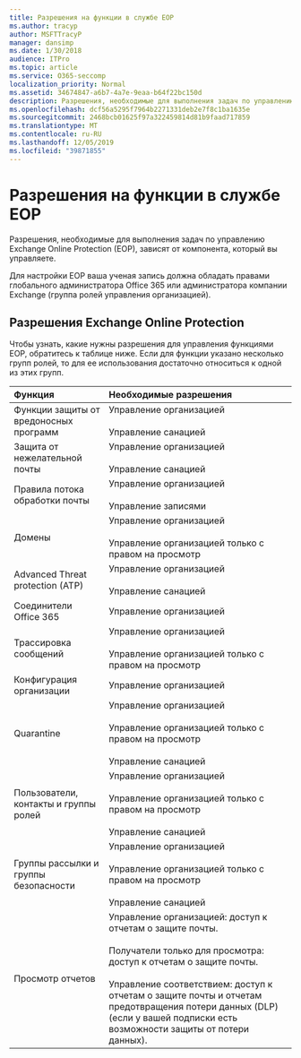 ```yaml
---
title: Разрешения на функции в службе EOP
ms.author: tracyp
author: MSFTTracyP
manager: dansimp
ms.date: 1/30/2018
audience: ITPro
ms.topic: article
ms.service: O365-seccomp
localization_priority: Normal
ms.assetid: 34674847-a6b7-4a7e-9eaa-b64f22bc150d
description: Разрешения, необходимые для выполнения задач по управлению службой Microsoft Exchange Online Protection (EOP), зависят от управляемых функций.
ms.openlocfilehash: dcf56a5295f7964b2271331deb2e7f8c1ba1635e
ms.sourcegitcommit: 2468bcb01625f97a322459814d81b9faad717859
ms.translationtype: MT
ms.contentlocale: ru-RU
ms.lasthandoff: 12/05/2019
ms.locfileid: "39871855"
---
```

# <a name="feature-permissions-in-eop"></a>Разрешения на функции в службе EOP

Разрешения, необходимые для выполнения задач по управлению Exchange Online Protection (EOP), зависят от компонента, который вы управляете.

Для настройки EOP ваша ученая запись должна обладать правами глобального администратора Office 365 или администратора компании Exchange (группа ролей управления организацией).

## <a name="exchange-online-protection-permissions"></a>Разрешения Exchange Online Protection

Чтобы узнать, какие нужны разрешения для управления функциями EOP, обратитесь к таблице ниже. Если для функции указано несколько групп ролей, то для ее использования достаточно относиться к одной из этих групп.

|**Функция**|**Необходимые разрешения**|
|:-----|:-----|
|Функции защиты от вредоносных программ|Управление организацией <br/><br/> Управление санацией|
|Защита от нежелательной почты|Управление организацией <br/><br/> Управление санацией|
|Правила потока обработки почты|Управление организацией <br/><br/> Управление записями|
|Домены|Управление организацией <br/><br/> Управление организацией только с правом на просмотр|
|Advanced Threat protection (ATP)|Управление организацией <br/><br/> Управление санацией|
|Соединители Office 365|Управление организацией|
|Трассировка сообщений|Управление организацией <br/><br/> Управление организацией только с правом на просмотр|
|Конфигурация организации|Управление организацией|
|Quarantine|Управление организацией <br/><br/> Управление организацией только с правом на просмотр <br/><br/> Управление санацией|
|Пользователи, контакты и группы ролей|Управление организацией <br/><br/> Управление организацией только с правом на просмотр <br/><br/> Управление санацией|
|Группы рассылки и группы безопасности|Управление организацией <br/><br/> Управление организацией только с правом на просмотр <br/><br/> Управление санацией|
|Просмотр отчетов|Управление организацией: доступ к отчетам о защите почты. <br/><br/> Получатели только для просмотра: доступ к отчетам о защите почты.  <br/><br/> Управление соответствием: доступ к отчетам о защите почты и отчетам предотвращения потери данных (DLP) (если у вашей подписки есть возможности защиты от потери данных).|
